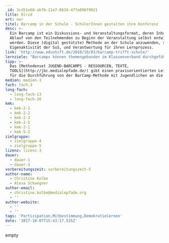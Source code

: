 ```yaml
---
_id: 3cd51e60-ab76-11e7-8634-47fa090f9921
title: 6lrzd
art: oer
titel: Barcamp in der Schule - SchülerInnen gestalten ihre Konferenz
desc: >-
  Ein Barcamp ist ein Diskussions- und Veranstaltungsformat, deren Inhalte und
  Ablauf von den Teilnehmenden zu Beginn der Veranstaltung selbst entwickelt
  werden. Diese (digital gestützte) Methode an der Schule anzuwenden, stärkt
  Eigenaktivität der SuS, und Verantwortung für ihren Lernprozess.
link: 'http://www.edushift.de/2010/10/03/barcamp-trifft-schule/'
lernziele: "Barcamps können themengebunden im Klassenverband durchgeführt werden oder auch als größeres Projekt etwa im Rahmen von Projektwochen unter Einbezug der Schulöffentlichkeit (hier auch generationenübergreifend Eltern - Lehrer - SuS) eingesetzt werden. Elemente können in den regulären Unterricht integriert werden. Inhaltlich eignen sich eher übergreifende Fragen wie die Gestaltung des Lernortes Schule, Mitbestimmung von Jugendlichen im Allgemeinen oder auch aktuelle politische und gesellschaftliche Fragestellungen.  \r\nDer Schwerpunkt der Methode liegt auf der Vermittlung partizipativer und kollaborativer Kompetenzen. Da die Teilnehmenden eigene Workshops anbieten und sich das Programm interessengeleitet zusammenstellen, entsteht ein nachhaltiger Gestaltungsspielraum in der Erarbeitung von Fachwissen. Auch Methodenkompetenzen werden gestärkt, indem das Wie der Workshopdurchführung geöffnet oder sogar frei gestellt wird. Anschlussstellen zu digitalen Schlüsselkompetenzen zeigen sich besonders an der Schnittstelle zur Projektorganisation, die üblicherweise mit netzbasierten Tools wie [Camper](https://barcamptools.eu)"
tipp: >-
  Das [Methodenset JUGEND-BARCAMPS - RESSOURCEN, TEXTE,
  TOOLS](http://jbc.medialepfade.de/) gibt einen praxisorientierten Leitfaden
  für die Durchführung von der BarCamp-Methode mit Jugendlichen an die Hand.
medien: medien-1
fach: fach-3
long-fach:
  - long-fach-13
  - long-fach-16
kmk:
  - kmk-2-1
  - kmk-2-2
  - kmk-2-3
  - kmk-2-5
  - kmk-3-1
  - kmk-5-2
zielgruppe:
  - zielgruppe-4
  - zielgruppe-5
lizenz: lizenz-3
dauer:
  - dauer-1
  - dauer-3
vorbereitungszeit: vorbereitungszeit-5
author-name:
  - Christine Kolbe
  - Alexa Schaegner
author-email:
  - christine.kolbe@medialepfade.org
  - ''
author-website:
  - ''
  - ''
tags: 'Partizipation,Mitbestimmung,Demokratielernen'
date: '2017-10-07T15:43:17.535Z'
---
```

empty

